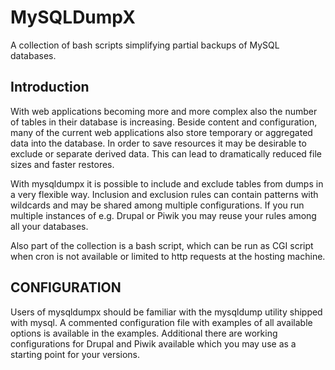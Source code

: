 MySQLDumpX
==========

A collection of bash scripts simplifying partial backups of MySQL databases.

Introduction
------------
With web applications becoming more and more complex also the number of tables
in their database is increasing. Beside content and configuration, many of the
current web applications also store temporary or aggregated data into the
database. In order to save resources it may be desirable to exclude or separate
derived data. This can lead to dramatically reduced file sizes and faster
restores.

With mysqldumpx it is possible to include and exclude tables from dumps in a
very flexible way. Inclusion and exclusion rules can contain patterns with
wildcards and may be shared among multiple configurations. If you run multiple
instances of e.g. Drupal or Piwik you may reuse your rules among all your
databases.

Also part of the collection is a bash script, which can be run as CGI script
when cron is not available or limited to http requests at the hosting machine.

CONFIGURATION
-------------
Users of mysqldumpx should be familiar with the mysqldump utility shipped with
mysql. A commented configuration file with examples of all available options is
available in the examples. Additional there are working configurations for
Drupal and Piwik available which you may use as a starting point for your
versions.
